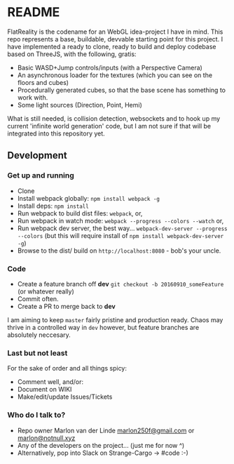 # README #

FlatReality is the codename for an WebGL idea-project I have in mind. This repo represents a base, buildable, devvable starting point for this project.
I have implemented a ready to clone, ready to build and deploy codebase based on ThreeJS, with the following, gratis:

* Basic WASD+Jump controls/inputs (with a Perspective Camera)
* An asynchronous loader for the textures (which you can see on the floors and cubes)
* Procedurally generated cubes, so that the base scene has something to work with.
* Some light sources (Direction, Point, Hemi)

What is still needed, is collision detection, websockets and to hook up my current 'infinite world generation' code, but I am not sure if that will be integrated into this repository yet.

## Development ##

### Get up and running ###
* Clone
* Install webpack globally: `npm install webpack -g`
* Install deps: `npm install`
* Run webpack to build dist files: `webpack`, or,
* Run webpack in watch mode: `webpack --progress --colors --watch` or,
* Run webpack dev server, the best way... `webpack-dev-server --progress --colors` (but this will require install of `npm install webpack-dev-server -g`)
* Browse to the dist/ build on `http://localhost:8080` - bob's your uncle.

### Code ###
* Create a feature branch off **dev** `git checkout -b 20160910_someFeature` (or whatever really)
* Commit often.
* Create a PR to merge back to **dev**

I am aiming to keep `master` fairly pristine and production ready. Chaos may thrive in a controlled way in `dev` however, but feature branches are absolutely neccesary.

### Last but not least ###

For the sake of order and all things spicy:

* Comment well, and/or:
* Document on WIKI
* Make/edit/update Issues/Tickets

### Who do I talk to? ###

* Repo owner Marlon van der Linde <marlon250f@gmail.com> or <marlon@notnull.xyz>
* Any of the developers on the project... (just me for now ^)
* Alternatively, pop into Slack on Strange-Cargo -> #code :-)
